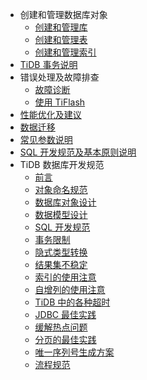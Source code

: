 <!-- markdownlint-disable MD007 -->
<!-- markdownlint-disable MD041 -->

- 创建和管理数据库对象
  - [创建和管理库](database-management.md)
  - [创建和管理表](table-management.md)
  - [创建和管理索引](index-management.md)
- [TiDB 事务说明](transaction.md)
- 错误处理及故障排查
  - [故障诊断](troubleshooting.md)
  - [使用 TiFlash](troubleshooting-tiflash.md)
- [性能优化及建议](performance-optimization.md)
- [数据迁移](data-migration.md)
- [常见参数说明](configuration.md)
- [SQL 开发规范及基本原则说明](basic-principles.md)
- TiDB 数据库开发规范
  + [前言](/tidb-database-development-specification/introduction.md)
  - [对象命名规范](/tidb-database-development-specification/object-naming-guidelines.md)
  - [数据库对象设计](/tidb-database-development-specification/database-object-design.md)
  - [数据模型设计](/tidb-database-development-specification/database-model-design.md)
  - [SQL 开发规范](/tidb-database-development-specification/sql-development-specification.md)
  - [事务限制](/tidb-database-development-specification/transaction-restraints.md)
  - [隐式类型转换](/tidb-database-development-specification/implicit-type-conversion.md)
  - [结果集不稳定](/tidb-database-development-specification/unstable-result-set.md)
  - [索引的使用注意](/tidb-database-development-specification/notes-on-indexes.md)
  - [自增列的使用注意](/tidb-database-development-specification/notes-on-auto-increment-columns.md)
  - [TiDB 中的各种超时](/tidb-database-development-specification/timeouts-in-tidb.md)
  - [JDBC 最佳实践](/tidb-database-development-specification/jdbc-best-practices.md)
  - [缓解热点问题](/tidb-database-development-specification/mitigation-of-hot-issues.md)
  - [分页的最佳实践](/tidb-database-development-specification/best-practices-for-paging.md)
  - [唯一序列号生成方案](/tidb-database-development-specification/unique-serial-number-generation-scheme.md)
  - [流程规范](/tidb-database-development-specification/process-specification.md)
